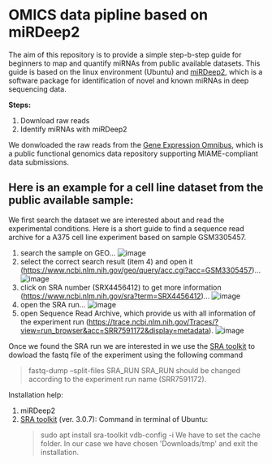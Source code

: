 # OMICS data pipline based on miRDeep2

The aim of this repository is to provide a simple step-b-step guide for beginners to map and quantify miRNAs from public available datasets.
This guide is based on the linux environment (Ubuntu) and [miRDeep2](https://www.mdc-berlin.de/content/mirdeep2-documentation?mdcbl%5B0%5D=/n-rajewsky%23t-data%2Csoftware%26resources&mdctl=0&mdcou=20738&mdcot=6&mdcbv=crsjgo3KpH2eVDwEmJ_-5lh5FYkn8dZh4PNU6NsBrTE), which is a software package for identification of novel and known miRNAs in deep sequencing data.


**Steps:**
1) Download raw reads
2) Identify miRNAs with miRDeep2


We donwloaded the raw reads from the [Gene Expression Omnibus](https://www.ncbi.nlm.nih.gov/geo/), which is a public functional genomics data repository supporting MIAME-compliant data submissions.

## Here is an example for a cell line dataset from the public available sample:

We first search the dataset we are interested about and read the experimental conditions.
Here is a short guide to find a sequence read archive for a A375 cell line experiment based on sample GSM3305457.

1. search the sample on GEO...
![image](https://github.com/user-attachments/assets/924b2312-1962-490c-9e24-c01c7ad5fdbc)
2. select the correct search result (item 4) and open it (https://www.ncbi.nlm.nih.gov/geo/query/acc.cgi?acc=GSM3305457)...
![image](https://github.com/user-attachments/assets/f77ebeae-a790-4cc5-8e2e-ce318b50bea3)
3. click on SRA number (SRX4456412) to get more information (https://www.ncbi.nlm.nih.gov/sra?term=SRX4456412)...
![image](https://github.com/user-attachments/assets/a418f7a4-8032-44a4-b945-7c847ff7c6f3)
4. open the SRA run...
![image](https://github.com/user-attachments/assets/d0176c2f-4db1-42ab-9a02-7fc0e0241f9d)
5. open Sequence Read Archive, which provide us with all information of the experiment run (https://trace.ncbi.nlm.nih.gov/Traces/?view=run_browser&acc=SRR7591172&display=metadata).
![image](https://github.com/user-attachments/assets/f3826c62-1832-453c-95c4-e25e65acf592)

Once we found the SRA run we are interested in we use the [SRA toolkit](https://github.com/ncbi/sra-tools) to dowload the fastq file of the experiment using the following command
> fastq-dump –split-files SRA_RUN
SRA_RUN should be changed according to the experiment run name (SRR7591172).

Installation help:
1. miRDeep2
2. [SRA toolkit](https://github.com/ncbi/sra-tools) (ver. 3.0.7):
   Command in terminal of Ubuntu:
   >sudo apt install sra-toolkit
	 >vdb-config -i
   We have to set the cache folder. In our case we have chosen 'Downloads/tmp' and exit the installation.
 

